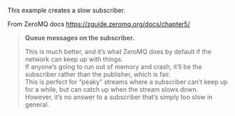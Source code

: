 This example creates a slow subscriber. 

From ZeroMQ docs
https://zguide.zeromq.org/docs/chapter5/

> **Queue messages on the subscriber.**   
> 
 > This is much better, and it’s what ZeroMQ does by default if the network can keep up with things.   
> If anyone’s going to run out of memory and crash, it’ll be the subscriber rather than the publisher, which is fair.   
> This is perfect for “peaky” streams where a subscriber can’t keep up for a while, but can catch up when the stream slows down.  
> However, it’s no answer to a subscriber that’s simply too slow in general.
